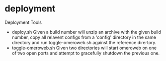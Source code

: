 deployment
==========

Deployment Tools


* deploy.sh
  Given a build number will unzip an archive with the given build number, copy all relavent configs from a 'config' directory in the same directory and run toggle-omeroweb.sh against the reference dirertory.
* toggle-omeroweb.sh
  Given two directories will start omeroweb on one of two open ports and attempt to gracefully shutdown the previous one.

